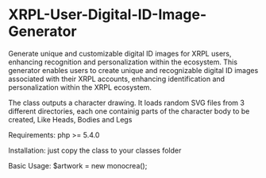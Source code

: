 # XRPL-User-Digital-ID-Image-Generator
Generate unique and customizable digital ID images for XRPL users, enhancing recognition and personalization within the ecosystem.  This generator enables users to create unique and recognizable digital ID images associated with their XRPL accounts, enhancing identification and personalization within the XRPL ecosystem.

The class outputs a character drawing. It loads random SVG files from 3 different directories, each one containig parts of the character body to be created, Like Heads, Bodies and Legs

Requirements: php >= 5.4.0

Installation: just copy the class to your classes folder

Basic Usage: $artwork = new monocrea();
